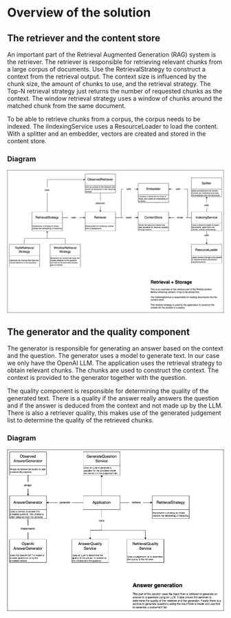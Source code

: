 # Overview of the solution

## The retriever and the content store
An important part of the Retrieval Augmented Generation (RAG) system is the retriever. The retriever is responsible for retrieving relevant chunks from a large corpus of documents. Use the RetrievalStrategy to construct a context from the retrieval output. The context size is influenced by the chunk size, the amount of chunks to use, and the retrieval strategy. The Top-N retrieval strategy just returns the number of requested chunks as the context. The window retrieval strategy uses a window of chunks around the matched chunk from the same document.

To be able to retrieve chunks from a corpus, the corpus needs to be indexed. The iIndexingService uses a ResourceLoader to load the content. With a splitter and an embedder, vectors are created and stored in the content store.

### Diagram
![Retriever and content store](./diagrams/rag4j-overview.drawio.png)

## The generator and the quality component
The generator is responsible for generating an answer based on the context and the question. The generator uses a model to generate text. In our case we only have the OpenAI LLM. The application uses the retrieval strategy to obtain relevant chunks. The chunks are used to construct the context. The context is provided to the generator together with the question.

The quality component is responsible for determining the quality of the generated text. There is a quality if the answer really answers the question and if the answer is deduced from the context and not made up by the LLM. There is also a retriever quality, this makes use of the generated judgement list to determine the quality of the retrieved chunks.

### Diagram
![Generator and quality component](./diagrams/generation-overview.drawio.png)

